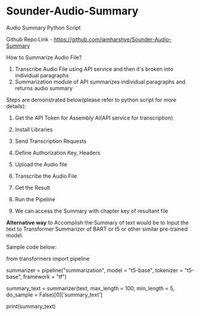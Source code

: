 # Sounder-Audio-Summary
Audio Summary Python Script

Github Repo Link - https://github.com/iamharshve/Sounder-Audio-Summary


How to Summarize Audio File?

1. Transcribe Audio File using API service and then it's broken into individual paragraphs
2. Summarization module of API summarizes individual paragraphs and returns audio summary


Steps are demonstrated below(please refer to python script for more details):

1. Get the API Token for Assembly AI(API service for transcription)

2. Install Libraries 

3. Send Transcription Requests

4. Define Authorization Key, Headers

5. Upload the Audio file

6. Transcribe the Audio File

7. Get the Result

8. Run the Pipeline

9. We can access the Summary with chapter key of resultant file




__Alternative way__ to Accomplish the Summary of text would be to Input the text to Transformer Summarizer of BART or t5 or other similar pre-trained model.


Sample code below:


from transformers import pipeline

summarizer = pipeline("summarization", model = "t5-base", tokenizer = "t5-base", framework = "tf")

summary_text = summarizer(text, max_length = 100, min_length = 5, do_sample = False)[0]['summary_text']

print(summary_text)



